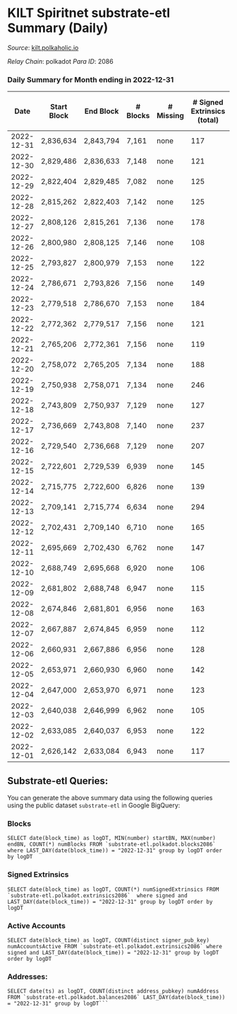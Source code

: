 # KILT Spiritnet substrate-etl Summary (Daily)

_Source_: [kilt.polkaholic.io](https://kilt.polkaholic.io)

*Relay Chain*: polkadot
*Para ID*: 2086



### Daily Summary for Month ending in 2022-12-31


| Date | Start Block | End Block | # Blocks | # Missing | # Signed Extrinsics (total) | # Active Accounts | # Addresses with Balances | # Events | # Transfers | # XCM Transfers In | # XCM Transfers Out |
| ---- | ----------- | --------- | -------- | --------- | --------------------------- | ----------------- | ------------------------- | -------- | ----------- | ------------------ | ------------------- |
| 2022-12-31 | 2,836,634 | 2,843,794 | 7,161 | none  | 117 | 59 | 17,633 | 29,682 | 50  |   |   |
| 2022-12-30 | 2,829,486 | 2,836,633 | 7,148 | none  | 121 | 67 | 17,628 | 29,647 | 38  |   |   |
| 2022-12-29 | 2,822,404 | 2,829,485 | 7,082 | none  | 125 | 68 | 17,620 | 29,411 | 32  |   |   |
| 2022-12-28 | 2,815,262 | 2,822,403 | 7,142 | none  | 125 | 70 | 17,614 | 29,680 | 33  |   |   |
| 2022-12-27 | 2,808,126 | 2,815,261 | 7,136 | none  | 178 | 125 | 17,608 | 30,002 | 86  |   |   |
| 2022-12-26 | 2,800,980 | 2,808,125 | 7,146 | none  | 108 | 58 | 17,604 | 29,510 | 36  |   |   |
| 2022-12-25 | 2,793,827 | 2,800,979 | 7,153 | none  | 122 | 66 | 17,604 | 29,673 | 54  |   |   |
| 2022-12-24 | 2,786,671 | 2,793,826 | 7,156 | none  | 149 | 79 | 17,593 | 29,945 | 76  |   |   |
| 2022-12-23 | 2,779,518 | 2,786,670 | 7,153 | none  | 184 | 84 | 17,579 | 30,252 | 105  |   |   |
| 2022-12-22 | 2,772,362 | 2,779,517 | 7,156 | none  | 121 | 58 | 17,566 | 29,672 | 48  |   |   |
| 2022-12-21 | 2,765,206 | 2,772,361 | 7,156 | none  | 119 | 65 | 17,563 | 29,631 | 39  |   |   |
| 2022-12-20 | 2,758,072 | 2,765,205 | 7,134 | none  | 188 | 94 | 17,556 | 30,140 | 60  |   |   |
| 2022-12-19 | 2,750,938 | 2,758,071 | 7,134 | none  | 246 | 112 | 17,548 | 30,577 | 130  |   |   |
| 2022-12-18 | 2,743,809 | 2,750,937 | 7,129 | none  | 127 | 69 | 17,525 | 29,613 | 45  |   |   |
| 2022-12-17 | 2,736,669 | 2,743,808 | 7,140 | none  | 237 | 82 | 17,516 | 30,519 | 138  |   |   |
| 2022-12-16 | 2,729,540 | 2,736,668 | 7,129 | none  | 207 | 85 | 17,501 | 30,279 | 86  |   |   |
| 2022-12-15 | 2,722,601 | 2,729,539 | 6,939 | none  | 145 | 77 | 17,489 | 28,997 | 52  |   |   |
| 2022-12-14 | 2,715,775 | 2,722,600 | 6,826 | none  | 139 | 50 | 17,480 | 28,513 | 38  |   |   |
| 2022-12-13 | 2,709,141 | 2,715,774 | 6,634 | none  | 294 | 215 | 17,475 | 28,805 | 207  |   |   |
| 2022-12-12 | 2,702,431 | 2,709,140 | 6,710 | none  | 165 | 84 | 17,465 | 28,271 | 63  |   |   |
| 2022-12-11 | 2,695,669 | 2,702,430 | 6,762 | none  | 147 | 79 | 17,455 | 28,309 | 49  |   |   |
| 2022-12-10 | 2,688,749 | 2,695,668 | 6,920 | none  | 106 | 59 |  | 28,596 | 42  |   |   |
| 2022-12-09 | 2,681,802 | 2,688,748 | 6,947 | none  | 115 | 65 | 17,430 | 28,764 | 29  |   |   |
| 2022-12-08 | 2,674,846 | 2,681,801 | 6,956 | none  | 163 | 79 | 17,427 | 29,179 | 83  |   |   |
| 2022-12-07 | 2,667,887 | 2,674,845 | 6,959 | none  | 112 | 65 | 17,421 | 28,769 | 37  |   |   |
| 2022-12-06 | 2,660,931 | 2,667,886 | 6,956 | none  | 128 | 81 | 17,419 | 28,886 | 49  |   |   |
| 2022-12-05 | 2,653,971 | 2,660,930 | 6,960 | none  | 142 | 78 | 17,412 | 355,381 | 65  |   |   |
| 2022-12-04 | 2,647,000 | 2,653,970 | 6,971 | none  | 123 | 70 | 17,402 | 530,638 | 50  | 1  |   |
| 2022-12-03 | 2,640,038 | 2,646,999 | 6,962 | none  | 105 | 57 | 17,394 | 529,776 | 61  |   |   |
| 2022-12-02 | 2,633,085 | 2,640,037 | 6,953 | none  | 122 | 67 | 17,379 | 529,202 | 69  |   |   |
| 2022-12-01 | 2,626,142 | 2,633,084 | 6,943 | none  | 117 | 65 | 17,367 | 528,503 | 54  |   |   |

## Substrate-etl Queries:
You can generate the above summary data using the following queries using the public dataset `substrate-etl` in Google BigQuery:


### Blocks
```
SELECT date(block_time) as logDT, MIN(number) startBN, MAX(number) endBN, COUNT(*) numBlocks FROM `substrate-etl.polkadot.blocks2086`  where LAST_DAY(date(block_time)) = "2022-12-31" group by logDT order by logDT
```


### Signed Extrinsics
```
SELECT date(block_time) as logDT, COUNT(*) numSignedExtrinsics FROM `substrate-etl.polkadot.extrinsics2086`  where signed and LAST_DAY(date(block_time)) = "2022-12-31" group by logDT order by logDT
```


### Active Accounts
```
SELECT date(block_time) as logDT, COUNT(distinct signer_pub_key) numAccountsActive FROM `substrate-etl.polkadot.extrinsics2086` where signed and LAST_DAY(date(block_time)) = "2022-12-31" group by logDT order by logDT
```


### Addresses:
```
SELECT date(ts) as logDT, COUNT(distinct address_pubkey) numAddress FROM `substrate-etl.polkadot.balances2086` LAST_DAY(date(block_time)) = "2022-12-31" group by logDT```

